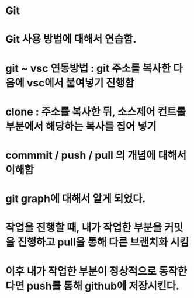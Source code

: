 # Git
# Git 사용 방법에 대해서 연습함.

# git ~ vsc 연동방법 : git 주소를 복사한 다음에 vsc에서 붙여넣기 진행함
# clone : 주소를 복사한 뒤, 소스제어 컨트롤 부분에서 해당하는 복사를 집어 넣기
# commmit / push / pull 의 개념에 대해서 이해함

# git graph에 대해서 알게 되었다.

# 작업을 진행할 때, 내가 작업한 부분을 커밋을 진행하고 pull을 통해 다른 브랜치화 시킴
# 이후 내가 작업한 부분이 정상적으로 동작한다면 push를 통해 github에 저장시킨다.

